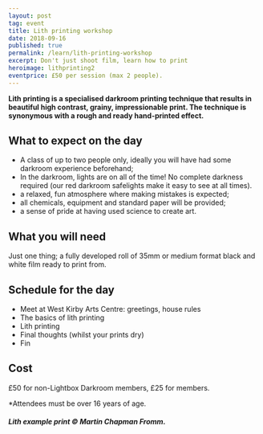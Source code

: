 ```yaml
---
layout: post
tag: event
title: Lith printing workshop
date: 2018-09-16
published: true
permalink: /learn/lith-printing-workshop
excerpt: Don't just shoot film, learn how to print
heroimage: lithprinting2
eventprice: £50 per session (max 2 people).
---
```


**Lith printing is a specialised darkroom printing technique that results in beautiful high contrast, grainy, impressionable print. The technique is synonymous with a rough and ready hand-printed effect.**


## What to expect on the day
- A class of up to two people only, ideally you will have had some darkroom experience beforehand;
- In the darkroom, lights are on all of the time! No complete darkness required (our red darkroom safelights make it easy to see at all times).
- a relaxed, fun atmosphere where making mistakes is expected;
- all chemicals, equipment and standard paper will be provided;
- a sense of pride at having used science to create art.

## What you will need

Just one thing; a fully developed roll of 35mm or medium format black and white film ready to print from.

## Schedule for the day

* Meet at West Kirby Arts Centre: greetings, house rules
* The basics of lith printing
* Lith printing
* Final thoughts (whilst your prints dry)
* Fin

## Cost

£50 for non-Lightbox Darkroom members, £25 for members.

*Attendees must be over 16 years of age.

##### Lith example print © Martin Chapman Fromm.
